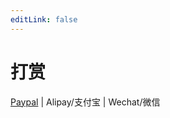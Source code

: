```yaml
---
editLink: false
---
```

# 打赏
[Paypal](https://www.paypal.me/phphe) | <a :href="$withBase('/static/images/donate/alipay_qr.jpg')">Alipay/支付宝</a> | <a :href="$withBase('/static/images/donate/wechat_qr.jpg')">Wechat/微信</a>
